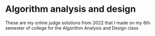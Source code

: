 # Algorithm analysis and design

These are my online judge solutions from 2022 that I made on my 6th semester of
college for the Algorithm Analysis and Design class
